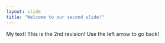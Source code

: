 ```yaml
---
layout: slide
title: "Welcome to our second slide!"
---
```

My text! This is the 2nd revision!
Use the left arrow to go back!
